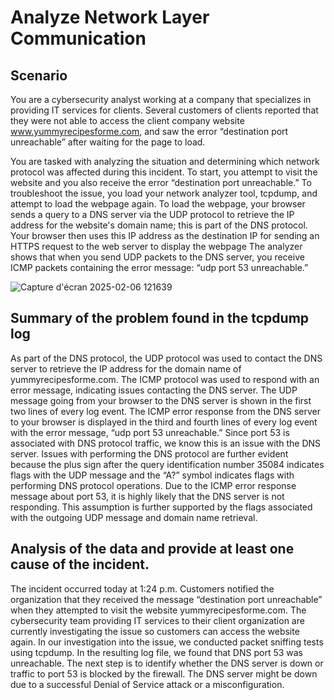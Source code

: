 # Analyze Network Layer Communication
 ## Scenario
You are a cybersecurity analyst working at a company that specializes in providing IT services for clients. Several customers of clients reported that they were not able to access the client company website www.yummyrecipesforme.com, and saw the error “destination port unreachable” after waiting for the page to load. 

You are tasked with analyzing the situation and determining which network protocol was affected during this incident. To start, you attempt to visit the website and you also receive the error “destination port unreachable.” To troubleshoot the issue, you load your network analyzer tool, tcpdump, and attempt to load the webpage again. To load the webpage, your browser sends a query to a DNS server via the UDP protocol to retrieve the IP address for the website's domain name; this is part of the DNS protocol. Your browser then uses this IP address as the destination IP for sending an HTTPS request to the web server to display the webpage  The analyzer shows that when you send UDP packets to the DNS server, you receive ICMP packets containing the error message: “udp port 53 unreachable.” 

![Capture d'écran 2025-02-06 121639](https://github.com/user-attachments/assets/a693e52f-4ca8-461f-a858-c12b543395bc)

## Summary of the problem found in the tcpdump log
As part of the DNS protocol, the UDP protocol was used to contact the DNS server to retrieve the IP address for the domain name of yummyrecipesforme.com. The ICMP protocol was used to respond with an error message, indicating issues contacting the DNS server. The UDP message going from your browser to the DNS server is shown in the first two lines of every log event. The ICMP error response from the DNS server to your browser is displayed in the third and fourth lines of every log event with the error message, “udp port 53 unreachable.” Since port 53 is associated with DNS protocol traffic, we know this is an issue with the DNS server. Issues with performing the DNS protocol are further evident because the plus sign after the query identification number 35084 indicates flags with the UDP message and the “A?” symbol indicates flags with performing DNS protocol operations. Due to the ICMP error response message about port 53, it is highly likely that the DNS server is not responding. This assumption is further supported by the flags associated with the outgoing UDP message and domain name retrieval.

## Analysis of the data and provide at least one cause of the incident.
The incident occurred today at 1:24 p.m. Customers notified the organization that they received the message “destination port unreachable” when they attempted to visit the website yummyrecipesforme.com. The cybersecurity team providing IT services to their client organization are currently investigating the issue so customers can access the website again. In our investigation into the issue, we conducted packet sniffing tests using tcpdump. In the resulting log file, we found that DNS port 53 was unreachable. The next step is to identify whether the DNS server is down or traffic to port 53 is blocked by the firewall. The DNS server might be down due to a successful Denial of Service attack or a misconfiguration. 
